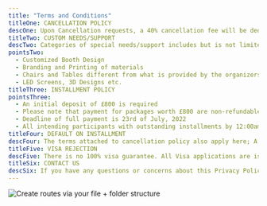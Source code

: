 ```yaml
---
title: "Terms and Conditions"
titleOne: CANCELLATION POLICY
descOne: Upon Cancellation requests, a 40% cancellation fee will be deducted from the total amount paid.
titleTwo: CUSTOM NEEDS/SUPPORT
descTwo: Categories of special needs/support includes but is not limited to;
pointsTwo:
  - Customized Booth Design
  - Branding and Printing of materials
  - Chairs and Tables different from what is provided by the organizers.
  - LED Screens, 3D Designs etc.
titleThree: INSTALLMENT POLICY
pointsThree:
  - An initial deposit of £800 is required
  - Please note that payment for packages worth £800 are non-refundable.
  - Deadline of full payment is 23rd of July, 2022
  - All intending participants with outstanding installments by 12:00amWAT on the 24th of July, 2022 will be refunded with their balance after the deduction of 40% default fee.
titleFour: DEFAULT ON INSTALLMENT
descFour: The terms attached to cancellation policy also apply here; A 40% charge will be deducted from the amount paid while the balance will be paid to you
titleFive: VISA REJECTION
descFive: There is no 100% visa guarantee. All Visa applications are issued based on individual merit. Kindly ensure that all information and representations are genuine and correct. Upon rejection, a non refundable processing fee of £800 per applicant is deducted from the sum paid.
titleSix: CONTACT US
descSix: If you have any questions or concerns about this Privacy Policy, please contact us at emordiuche@ownahome.ng..
---
```


![Create routes via your file + folder structure](single-image.jpg)
